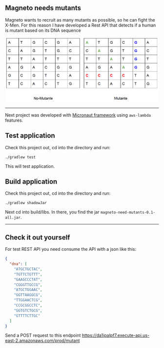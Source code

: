 ## Magneto needs mutants

Magneto wants to recruit as many mutants as possible, so he can fight the X-Men. For this reason I have developed a Rest
API that detects if a human is mutant based on its DNA sequence

![alt text](https://raw.githubusercontent.com/BrayanAriasH/magneto-need-mutants/master/src/main/resources/dnamutants.png)

---
Next project was developed with [Micronaut framework](https://micronaut.io) using `aws-lambda` features.

## Test application

Check this project out, cd into the directory and run:

    ./gradlew test

This will test application.

## Build application

Check this project out, cd into the directory and run:

    ./gradlew shadowJar

Next cd into build/libs. In there, you find the jar `magneto-need-mutants-0.1-all.jar`.

---

## Check it out yourself

For test REST API you need consume the API with a json like this:

```json
{
  "dna": [
    "ATGCTGCTAC",
    "TGTTCTGTTT",
    "GAAGCCCTAT",
    "CGGGTTGCCG",
    "ATGCTGGAAC",
    "GGTTAAGGCG",
    "TTGGAACTCG",
    "CCGCGGCCTC",
    "GGTGTCTGCG",
    "GTTTTCTTGC"
  ]
}
```

Send a POST request to this endpoint https://da1ipalpf7.execute-api.us-east-2.amazonaws.com/prod/mutant
